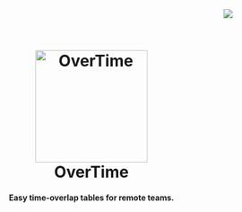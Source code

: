 <img align="right" src="https://raw.githubusercontent.com/diit/overtime-cli/master/example.png">

<h1 align="center">
  <br>
  <img src="https://raw.githubusercontent.com/diit/overtime-cli/master/logo.png" alt="OverTime" width="200">
  <br>
  OverTime
  <br>
</h1>

<h4 align="center">Easy time-overlap tables for remote teams.</h4>